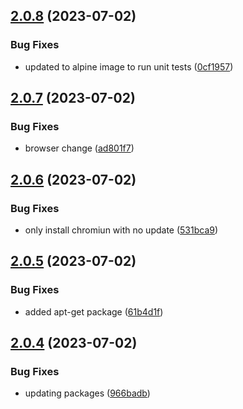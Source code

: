 ## [2.0.8](https://github.com/vishuhanda/nginx-app/compare/v2.0.7...v2.0.8) (2023-07-02)


### Bug Fixes

* updated to alpine image to run unit tests ([0cf1957](https://github.com/vishuhanda/nginx-app/commit/0cf1957571cd5c3a965e2be1a0effbb28971f60e))



## [2.0.7](https://github.com/vishuhanda/nginx-app/compare/v2.0.6...v2.0.7) (2023-07-02)


### Bug Fixes

* browser change ([ad801f7](https://github.com/vishuhanda/nginx-app/commit/ad801f770d0e860e1c2a47b6f781d4cabfaedf81))



## [2.0.6](https://github.com/vishuhanda/nginx-app/compare/v2.0.5...v2.0.6) (2023-07-02)


### Bug Fixes

* only install chromiun with no update ([531bca9](https://github.com/vishuhanda/nginx-app/commit/531bca9f897656a44e7406c4915d64d186661440))



## [2.0.5](https://github.com/vishuhanda/nginx-app/compare/v2.0.4...v2.0.5) (2023-07-02)


### Bug Fixes

* added apt-get package ([61b4d1f](https://github.com/vishuhanda/nginx-app/commit/61b4d1fdbb9c614fdb19d15c7fc4d51438950eba))



## [2.0.4](https://github.com/vishuhanda/nginx-app/compare/v2.0.3...v2.0.4) (2023-07-02)


### Bug Fixes

* updating packages ([966badb](https://github.com/vishuhanda/nginx-app/commit/966badbcb5fa7e36173511af17f630bc97b4b53c))



